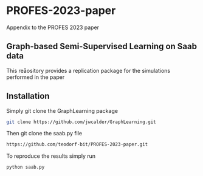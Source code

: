 # PROFES-2023-paper
Appendix to the PROFES 2023 paper
## Graph-based Semi-Supervised Learning on Saab data

This reåository provides a replication package for the simulations performed in the paper

## Installation 

Simply git clone the GraphLearning package

```sh
git clone https://github.com/jwcalder/GraphLearning.git
```

Then git clone the saab.py file

```sh
https://github.com/teodorf-bit/PROFES-2023-paper.git
```


To reproduce the results simply run

```sh
python saab.py
```
